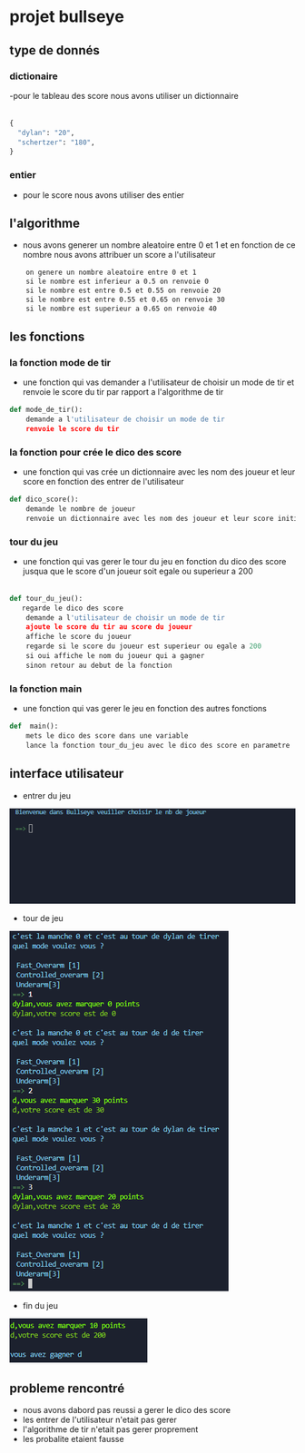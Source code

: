 # projet bullseye

## type de donnés

### dictionaire

-pour le tableau des score nous avons utiliser un dictionnaire

```python

{
  "dylan": "20",
  "schertzer": "180",
}

```

### entier

- pour le score nous avons utiliser des entier

## l'algorithme

- nous avons generer un nombre aleatoire entre 0 et 1 et en fonction de ce nombre nous avons attribuer un score a l'utilisateur

```
    on genere un nombre aleatoire entre 0 et 1
    si le nombre est inferieur a 0.5 on renvoie 0
    si le nombre est entre 0.5 et 0.55 on renvoie 20
    si le nombre est entre 0.55 et 0.65 on renvoie 30
    si le nombre est superieur a 0.65 on renvoie 40
```

## les fonctions

### la fonction mode de tir

- une fonction qui vas demander a l'utilisateur de choisir un mode de tir et renvoie le score du tir par rapport a l'algorithme de tir

```python
def mode_de_tir():
    demande a l'utilisateur de choisir un mode de tir
    renvoie le score du tir
```

### la fonction pour crée le dico des score

- une fonction qui vas crée un dictionnaire avec les nom des joueur et leur score en fonction des entrer de l'utilisateur

```python
def dico_score():
    demande le nombre de joueur
    renvoie un dictionnaire avec les nom des joueur et leur score initialiser a 0
```

### tour du jeu

- une fonction qui vas gerer le tour du jeu en fonction du dico des score jusqua que le score d'un joueur soit egale ou superieur a 200

```python

def tour_du_jeu():
   regarde le dico des score
    demande a l'utilisateur de choisir un mode de tir
    ajoute le score du tir au score du joueur
    affiche le score du joueur
    regarde si le score du joueur est superieur ou egale a 200
    si oui affiche le nom du joueur qui a gagner
    sinon retour au debut de la fonction


```

### la fonction main

- une fonction qui vas gerer le jeu en fonction des autres fonctions

```python
def  main():
    mets le dico des score dans une variable
    lance la fonction tour_du_jeu avec le dico des score en parametre

```

## interface utilisateur

- entrer du jeu

![alt text](debut.png)

- tour de jeu

![alt text](tour.png)

- fin du jeu

![alt text](fin.png)


## probleme rencontré

- nous avons dabord pas reussi a gerer le dico des score
- les entrer de l'utilisateur n'etait pas gerer
- l'algorithme de tir n'etait pas gerer proprement
- les probalite etaient fausse


